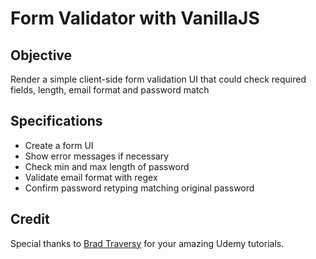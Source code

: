 # Form Validator with VanillaJS

## Objective
Render a simple client-side form validation UI that could check required fields, length, email format and password match

## Specifications
- Create a form UI
- Show error messages if necessary
- Check min and max length of password
- Validate email format with regex
- Confirm password retyping matching original password

## Credit
Special thanks to [Brad Traversy](https://github.com/bradtraversy) for your amazing Udemy tutorials.

